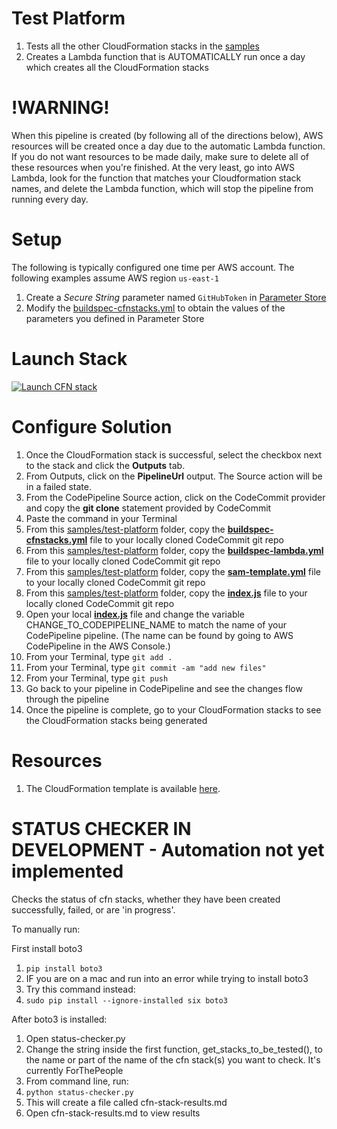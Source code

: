 # Test Platform
1. Tests all the other CloudFormation stacks in the [samples](../)
1. Creates a Lambda function that is AUTOMATICALLY run once a day which creates all the CloudFormation stacks

# !WARNING!
When this pipeline is created (by following all of the directions below), AWS resources will be created once a day due to the automatic Lambda function. If you do not want resources to be made daily, make sure to delete all of these resources when you're finished. At the very least, go into AWS Lambda, look for the function that matches your Cloudformation stack names, and delete the Lambda function, which will stop the pipeline from running every day.

# Setup

The following is typically configured one time per AWS account. The following examples assume AWS region `us-east-1`

1. Create a *Secure String* parameter named `GitHubToken` in [Parameter Store](https://console.aws.amazon.com/ec2/v2/home?region=us-east-1#Parameters:)
1. Modify the [buildspec-cfnstacks.yml](./buildspec-cfnstacks.yml) to obtain the values of the parameters you defined in Parameter Store

# Launch Stack

[![Launch CFN stack](https://s3.amazonaws.com/www.devopsessentialsaws.com/img/deploy-to-aws.png)](https://console.aws.amazon.com/cloudformation/home?region=us-east-1#cstack=sn%7Edevops-essentials-test-platform%7Cturl%7Ehttps://s3.amazonaws.com/www.devopsessentialsaws.com/samples/test-platform/pipeline.yml)

# Configure Solution

1. Once the CloudFormation stack is successful, select the checkbox next to the stack and click the <strong>Outputs</strong> tab. 
1. From Outputs, click on the **PipelineUrl** output. The Source action will be in a failed state.
1. From the CodePipeline Source action, click on the CodeCommit provider and copy the **git clone** statement provided by CodeCommit
1. Paste the command in your Terminal
1. From this [samples/test-platform](../test-platform) folder, copy the **[buildspec-cfnstacks.yml](./buildspec-cfnstacks.yml)** file to your locally cloned CodeCommit git repo
1. From this [samples/test-platform](../test-platform) folder, copy the **[buildspec-lambda.yml](./buildspec-lambda.yml)** file to your locally cloned CodeCommit git repo
1. From this [samples/test-platform](../test-platform) folder, copy the **[sam-template.yml](./sam-template.yml)** file to your locally cloned CodeCommit git repo
1. From this [samples/test-platform](../test-platform) folder, copy the **[index.js](./index.js)** file to your locally cloned CodeCommit git repo
1. Open your local **[index.js](./index.js)** file and change the variable CHANGE_TO_CODEPIPELINE_NAME to match the name of your CodePipeline pipeline. (The name can be found by going to AWS CodePipeline in the AWS Console.)
1. From your Terminal, type `git add .`
1. From your Terminal, type `git commit -am "add new files"`
1. From your Terminal, type `git push`
1. Go back to your pipeline in CodePipeline and see the changes flow through the pipeline
1. Once the pipeline is complete, go to your CloudFormation stacks to see the CloudFormation stacks being generated

# Resources

1. The CloudFormation template is available [here](https://s3.amazonaws.com/www.devopsessentialsaws.com/samples/test-platform/pipeline.yml).




# STATUS CHECKER IN DEVELOPMENT - Automation not yet implemented
Checks the status of cfn stacks, whether they have been created successfully, failed, or are 'in progress'.

To manually run:

First install boto3
1. `pip install boto3`
1. IF you are on a mac and run into an error while trying to install boto3
1. Try this command instead:
1. `sudo pip install --ignore-installed six boto3`

After boto3 is installed:
1. Open status-checker.py
1. Change the string inside the first function, get_stacks_to_be_tested(), to the name or part of the name of the cfn stack(s) you want to check. It's currently ForThePeople
1. From command line, run:
1. `python status-checker.py`
1. This will create a file called cfn-stack-results.md
1. Open cfn-stack-results.md to view results